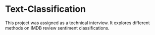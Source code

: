 # Text-Classification
This project was assigned as a technical interview. It explores different methods on IMDB review sentiment classifications.
